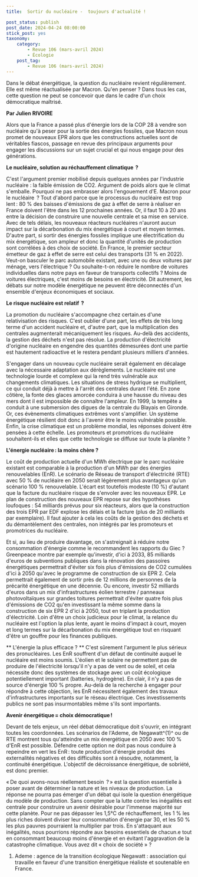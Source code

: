 ```yaml
---
title:  Sortir du nucléaire -  toujours d'actualité ! 

post_status: publish
post_date: 2024-04-24 08:00:00
stick_post: yes
taxonomy:
    category:
        - Revue 106 (mars-avril 2024)
        - Écologie
    post_tag:
        - Revue 106 (mars-avril 2024)
---
```





 Dans le débat énergétique, la question du nucléaire revient régulièrement. Elle est même réactualisée par Macron. Qu\'en penser ? Dans tous les cas, cette question ne peut se concevoir que dans le cadre d\'un choix démocratique maîtrisé. 

  **Par Julien RIVOIRE** 

 Alors que la France a passé plus d'énergie lors de la COP 28 à vendre son nucléaire qu'à peser pour la sortie des énergies fossiles, que Macron nous promet de nouveaux EPR alors que les constructions actuelles sont de véritables fiascos, passage en revue des principaux arguments pour engager les discussions sur un sujet crucial et qui nous engage pour des générations. 

 **Le nucléaire, solution au réchauffement climatique  ?** 

 C'est l'argument premier mobilisé depuis quelques années par l'industrie nucléaire : la faible émission de CO2. Argument de poids alors que le climat s'emballe. Pourquoi ne pas embrasser alors l'engouement d'E. Macron pour le nucléaire  ? Tout d'abord parce que le processus du nucléaire est trop lent : 80 % des baisses d'émissions de gaz à effet de serre à réaliser en France doivent l'être dans les 12 prochaines années. Or, il faut 10 à 20 ans entre la décision de construire une nouvelle centrale et sa mise en service. Avec de tels délais, les nouveaux réacteurs nucléaires n'auront aucun impact sur la décarbonation du mix énergétique à court et moyen termes. D'autre part, si sortir des énergies fossiles implique une électrification du mix énergétique, son ampleur et donc la quantité d'unités de production sont corrélées à des choix de société. En France, le premier secteur émetteur de gaz à effet de serre est celui des transports (31 % en 2022). Veut-on basculer le parc automobile existant, avec une ou deux voitures par ménage, vers l'électrique ? Ou souhaite-t-on réduire le nombre de voitures individuelles dans notre pays en faveur de transports collectifs ? Moins de voitures électriques, c'est moins de besoins en électricité. Dit autrement, les débats sur notre modèle énergétique ne peuvent être déconnectés d'un ensemble d'enjeux économiques et sociaux. 

 **Le risque nucléaire est relatif  ?** 

 La promotion du nucléaire s'accompagne chez certain.es d'une relativisation des risques. C'est oublier d'une part, les effets de très long terme d'un accident nucléaire et, d'autre part, que la multiplication des centrales augmenterait mécaniquement les risques. Au-delà des accidents, la gestion des déchets n'est pas résolue. La production d'électricité d'origine nucléaire en engendre des quantités démesurées dont une partie est hautement radioactive et le restera pendant plusieurs milliers d'années. 

 S'engager dans un nouveau cycle nucléaire serait également en décalage avec la nécessaire adaptation aux dérèglements. Le nucléaire est une technologie lourde et complexe qui la rend très vulnérable aux changements climatiques. Les situations de stress hydrique se multiplient, ce qui conduit déjà à mettre à l'arrêt des centrales durant l'été. En zone côtière, la fonte des glaces amorcée conduira à une hausse du niveau des mers dont il est impossible de connaître l'ampleur. En 1999, la tempête a conduit à une submersion des digues de la centrale du Blayais en Gironde. Or, ces évènements climatiques extrêmes vont s'amplifier. Un système énergétique résilient doit donc à l'avenir être le moins vulnérable possible. Enfin, la crise climatique est un problème mondial, les réponses doivent être pensées à cette échelle. Les promoteurs et promotrices du nucléaire souhaitent-ils et elles que cette technologie se diffuse sur toute la planète ? 

 **L'énergie nucléaire : la moins chère ?** 

 Le coût de production actuelle d'un MWh électrique par le parc nucléaire existant est comparable à la production d'un MWh par des énergies renouvelables (EnR). Le scénario de Réseau de transport d'électricité (RTE) avec 50 % de nucléaire en 2050 serait légèrement plus avantageux qu'un scénario 100 % renouvelable. L'écart est toutefois modeste (10 %) d'autant que la facture du nucléaire risque de s'envoler avec les nouveaux EPR. Le plan de construction des nouveaux EPR repose sur des hypothèses loufoques : 54 milliards prévus pour six réacteurs, alors que la construction des trois EPR par EDF explose les délais et la facture (plus de 20 milliards par exemplaire). Il faut ajouter à cela les coûts de la gestion des déchets et du démantèlement des centrales, non intégrés par les promoteurs et promotrices du nucléaire. 

 Et si, au lieu de produire davantage, on s'astreignait à réduire notre consommation d'énergie comme le recommandent les rapports du Giec ? Greenpeace montre par exemple qu'investir, d'ici à 2033, 85 milliards d'euros de subventions publiques dans la rénovation des passoires énergétiques permettrait d'éviter six fois plus d'émissions de CO2 cumulées d'ici à 2050 qu'avec le programme de construction de six EPR 2. Cela permettrait également de sortir près de 12 millions de personnes de la précarité énergétique en une décennie. Ou encore, investir 52 milliards d'euros dans un mix d'infrastructures éolien terrestre / panneaux photovoltaïques sur grandes toitures permettrait d'éviter quatre fois plus d'émissions de CO2 qu'en investissant la même somme dans la construction de six EPR 2 d'ici à 2050, tout en triplant la production d'électricité. Loin d'être un choix judicieux pour le climat, la relance du nucléaire est l'option la plus lente, ayant le moins d'impact à court, moyen et long termes sur la décarbonation du mix énergétique tout en risquant d'être un gouffre pour les finances publiques. 

** L'énergie la plus efficace ? 
**
 C'est sûrement l'argument le plus sérieux des pronucléaires. Les EnR souffrent d'un défaut de continuité auquel le nucléaire est moins soumis. L'éolien et le solaire ne permettent pas de produire de l'électricité lorsqu'il n'y a pas de vent ou de soleil, et cela nécessite donc des systèmes de stockage avec un coût écologique potentiellement important (batteries, hydrogène). En clair, il n'y a pas de source d'énergie 100 % propre. Au-delà de la recherche à engager pour répondre à cette objection, les EnR nécessitent également des travaux d'infrastructures importants sur le réseau électrique. Ces investissements publics ne sont pas insurmontables même s'ils sont importants. 

 **Avenir énergétique = choix démocratique !** 

 Devant de tels enjeux, un réel débat démocratique doit s'ouvrir, en intégrant toutes les coordonnées. Les scénarios de l'Ademe, de Negawatt^(1)^ ou de RTE montrent tous qu'atteindre un mix énergétique en 2050 avec 100 % d'EnR est possible. Défendre cette option ne doit pas nous conduire à repeindre en vert les EnR : toute production d'énergie produit des externalités négatives et des difficultés sont à résoudre, notamment, la continuité énergétique. L'objectif de décroissance énergétique, de sobriété, est donc premier. 

 « De quoi avons-nous réellement besoin  ? » est la question essentielle à poser avant de déterminer la nature et les niveaux de production. La réponse ne pourra pas émerger d'un débat qui isole la question énergétique du modèle de production. Sans compter que la lutte contre les inégalités est centrale pour construire un avenir désirable pour l'immense majorité sur cette planète. Pour ne pas dépasser les 1,5°C de réchauffement, les 1 % les plus riches doivent diviser leur consommation d'énergie par 30, et les 50 % les plus pauvres pourraient la multiplier par trois. En s'attaquant aux inégalités, nous pourrions répondre aux besoins essentiels de chacun.e tout en consommant beaucoup moins d'énergie et en évitant l'aggravation de la catastrophe climatique. Vous avez dit « choix de société » ?  

 1. Ademe : agence de la transition écologique Negawatt : association qui travaille en faveur d'une transition énergétique réaliste et soutenable en France. 

